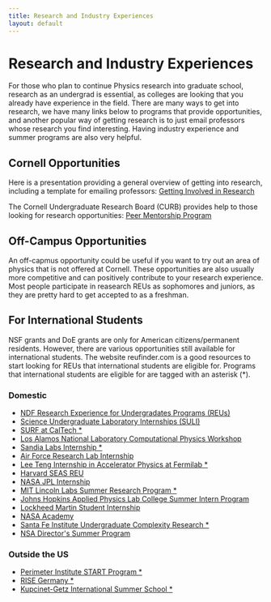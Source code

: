 ```yaml
---
title: Research and Industry Experiences
layout: default
---
```

<link rel="stylesheet" href="/main.css">

# Research and Industry Experiences

For those who plan to continue Physics research into graduate school, research as an undergrad is essential, as colleges are looking that you already have experience in the field. There are many ways to get into research, we have many links below to programs that provide opportunities, and another popular way of getting research is to just email professors whose research you find interesting. Having industry experience and summer programs are also very helpful. 

## Cornell Opportunities

Here is a presentation providing a general overview of getting into research, including a template for emailing professors: [Getting Involved in Research](https://docs.google.com/presentation/d/1T_JWGTbslsuo953fDwLijQ_krZxoutNPhexjozLt3G8/edit?usp=sharing)

The Cornell Undergraduate Research Board (CURB) provides help to those looking for research opportunities: [Peer Mentorship Program](https://www.cornellcurb.com/pmp)

## Off-Campus Opportunities

An off-capmus opportunity could be useful if you want to try out an area of physics that is not offered at Cornell. These opportunities are also usually more competitive and can positively contribute to your research experience. Most people participate in reasearch REUs as sophomores and juniors, as they are pretty hard to get accepted to as a freshman.

## For International Students

NSF grants and DoE grants are only for American citizens/permanent residents. However, there are various opportunities still available for international students. The website reufinder.com is a good resources to start looking for REUs that international students are eligible for. Programs that international students are eligible for are tagged with an asterisk (*).

### Domestic
- [NDF Research Experience for Undergradates Programs (REUs)](https://www.nsf.gov/crssprgm/reu/list_result.jsp?unitid=69)
- [Science Undergraduate Laboratory Internships (SULI)](https://science.osti.gov/wdts/suli)
- [SURF at CalTech *](https://sfp.caltech.edu/undergraduate-research/programs/surf)
- [Los Alamos National Laboratory Computational Physics Workshop](https://www.lanl.gov/org/padwp/adx/computational-physics/summer-workshop/index.php)
- [Sandia Labs Internship *](https://www.sandia.gov/careers/career-possibilities/students-and-postdocs/internships-co-ops/)
- [Air Force Research Lab Internship](https://www.griffissinstitute.org/who-we-work-with/afrl/summer-internship)
- [Lee Teng Internship in Accelerator Physics at Fermilab *](https://internships.fnal.gov/lee-teng-undergraduate-internship/)
- [Harvard SEAS REU](https://www.seas.harvard.edu/office-education-outreach-community-programs/research-experience-undergraduates-reu)
- [NASA JPL Internship](https://www.jpl.nasa.gov/edu/intern/)
- [MIT Lincoln Labs Summer Research Program *](https://www.ll.mit.edu/careers/student-opportunities/summer-research-program)
- [Johns Hopkins Applied Physics Lab College Summer Intern Program](https://www.jhuapl.edu/careers/internships)
- [Lockheed Martin Student Internship](https://www.lockheedmartinjobs.com/college-students)
- [NASA Academy](https://www.academyapp.com)
- [Santa Fe Institute Undergraduate Complexity Research *](https://www.santafe.edu/engage/learn/programs/undergraduate-complexity-research)
- [NSA Director's Summer Program](https://www.intelligencecareers.gov/nsa/nsastudents.html)

### Outside the US

- [Perimeter Institute START Program *](https://perimeterinstitute.ca/psi-start-program)
- [RISE Germany *](https://www.daad.de/rise/en/rise-germany/)
- [Kupcinet-Getz International Summer School *](https://www.weizmann.ac.il/feinberg/admissions/kupcinet-getz-international-summer-school/about-program-0)
